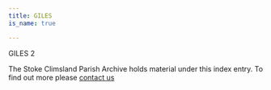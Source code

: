 ```yaml
---
title: GILES
is_name: true

---
```


GILES 2


The Stoke Climsland Parish Archive holds material under this index entry. To find out more please [contact us](/contact/)
